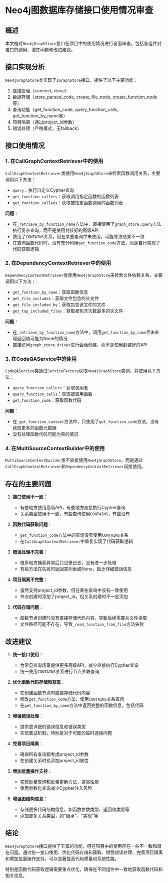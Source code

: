 # Neo4j图数据库存储接口使用情况审查

## 概述

本文档对`Neo4jGraphStore`接口在项目中的使用情况进行全面审查，包括各组件对接口的调用、潜在问题和改进建议。

## 接口实现分析

`Neo4jGraphStore`类实现了`IGraphStore`接口，提供了以下主要功能：

1. 连接管理（connect, close）
2. 数据存储（store_parsed_code, create_file_node, create_function_node等）
3. 查询功能（get_function_code, query_function_calls, get_function_by_name等）
4. 项目隔离（通过project_id参数）
5. 错误处理（严格模式，无fallback）

## 接口使用情况

### 1. 在CallGraphContextRetriever中的使用

`CallGraphContextRetriever`类使用`Neo4jGraphStore`来检索函数调用关系，主要调用以下方法：

- `query`：执行自定义Cypher查询
- `get_function_callers`：获取调用指定函数的函数列表
- `get_function_callees`：获取被指定函数调用的函数列表

**问题**：
- 在`_retrieve_by_function_name`方法中，直接使用了`graph_store.query`方法执行复杂查询，而不是使用封装好的高级API
- 使用了`CONTAINS`关系，但在某些查询中未使用，可能导致结果不一致
- 在查询函数代码时，没有充分利用`get_function_code`方法，而是自行实现了代码获取逻辑

### 2. 在DependencyContextRetriever中的使用

`DependencyContextRetriever`类使用`Neo4jGraphStore`来检索文件依赖关系，主要调用以下方法：

- `get_function_by_name`：获取函数信息
- `get_file_includes`：获取文件包含的头文件
- `get_file_included_by`：获取包含该文件的文件
- `get_top_included_files`：获取被包含次数最多的头文件

**问题**：
- 在`_retrieve_by_function_name`方法中，调用`get_function_by_name`但未处理返回值可能为None的情况
- 直接访问`graph_store.driver`进行会话创建，而不是使用封装好的API

### 3. 在CodeQAService中的使用

`CodeQAService`类通过`ServiceFactory`获取`Neo4jGraphStore`实例，并使用以下方法：

- `query_function_callers`：获取调用者
- `query_function_calls`：获取被调用函数
- `get_function_code`：获取函数代码

**问题**：
- 在`_get_function_context`方法中，只使用了`get_function_code`方法，没有获取更多的函数元数据
- 没有处理函数代码可能为空的情况

### 4. 在MultiSourceContextBuilder中的使用

`MultiSourceContextBuilder`类不直接使用`Neo4jGraphStore`，而是通过`CallGraphContextRetriever`和`DependencyContextRetriever`间接使用。

## 存在的主要问题

1. **接口使用不一致**：
   - 有些地方使用高级API，有些地方直接执行Cypher查询
   - 关系类型使用不一致，有些查询使用`CONTAINS`，有些没有

2. **函数代码获取问题**：
   - `get_function_code`方法中的查询没有使用`CONTAINS`关系
   - 在`CallGraphContextRetriever`中重复实现了代码获取逻辑

3. **错误处理不完善**：
   - 很多地方捕获异常后只记录日志，没有进一步处理
   - 有些方法在失败时返回空列表或None，缺乏详细错误信息

4. **项目隔离不完整**：
   - 虽然支持project_id参数，但在某些查询中没有一致使用
   - 节点创建时添加了project_id，但关系创建时不一定添加

5. **代码存储问题**：
   - 函数节点创建时没有直接存储代码内容，导致后续需要从文件读取
   - 文件路径可能不存在，导致`_read_function_from_file`方法失败

## 改进建议

1. **统一接口使用**：
   - 为常见查询场景提供更多高级API，减少直接执行Cypher查询
   - 统一使用`CONTAINS`关系进行节点关联查询

2. **优化函数代码存储和获取**：
   - 在创建函数节点时直接存储代码内容
   - 修改`get_function_code`方法，使用`CONTAINS`关系查询
   - 在`get_function_by_name`方法中返回完整的函数信息，包括代码

3. **增强错误处理**：
   - 提供更详细的错误信息和错误类型
   - 实现重试机制，特别是对于可能的临时连接问题

4. **完善项目隔离**：
   - 确保所有查询都考虑project_id参数
   - 在创建关系时也添加project_id属性

5. **增加批量操作支持**：
   - 实现批量查询和批量更新方法，提高性能
   - 使用参数化查询减少Cypher注入风险

6. **增强图结构信息**：
   - 存储更多代码结构信息，如函数参数类型、返回值类型等
   - 添加更多关系类型，如"继承"、"实现"等

## 结论

`Neo4jGraphStore`接口提供了丰富的功能，但在项目中的使用存在一些不一致和潜在问题。通过统一接口使用、优化代码存储和获取、增强错误处理、完善项目隔离和增加批量操作支持，可以显著提高代码质量和系统性能。

特别是函数代码获取逻辑需要重点优化，确保在不同组件中一致地获取函数代码和相关信息。 
